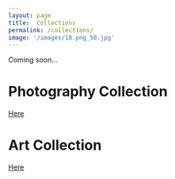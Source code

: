 ```yaml
---
layout: page
title:  Collections
permalink: /collections/
image: '/images/18.png_50.jpg'
---
```


Coming soon...

# Photography Collection
[Here](https://www.jpg.store/collection/vizlifephotoscollection)

# Art Collection
[Here](https://www.jpg.store/collection/vizlifeartcollection)

